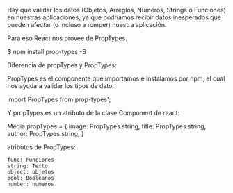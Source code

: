 Hay que validar los datos (Objetos, Arreglos, Numeros, Strings o Funciones) en nuestras aplicaciones, ya que podríamos recibir datos inesperados que pueden afectar (o incluso a romper) nuestra aplicación.

Para eso React nos provee de PropTypes.

$ npm install prop-types -S

Diferencia de propTypes y PropTypes:

PropTypes es el componente que importamos e instalamos por npm, el cual nos ayuda a validar los tipos de dato:

import PropTypes from'prop-types';

Y propTypes es un atributo de la clase Component de react:

Media.propTypes = {
  image: PropTypes.string,
  title: PropTypes.string,
  author: PropTypes.string,
}

atributos de PropTypes:

    func: Funciones
    string: Texto
    object: objetos
    bool: Booleanos
    number: numeros
